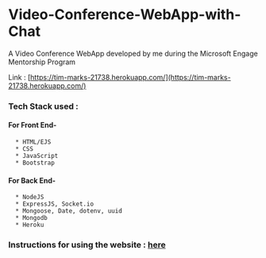 # Video-Conference-WebApp-with-Chat
A Video Conference WebApp developed by me during the Microsoft Engage Mentorship Program 

Link : [https://tim-marks-21738.herokuapp.com/](https://tim-marks-21738.herokuapp.com/)

### Tech Stack used :
#### For Front End- 
      * HTML/EJS
      * CSS
      * JavaScript
      * Bootstrap
      

#### For Back End- 
      * NodeJS
      * ExpressJS, Socket.io 
      * Mongoose, Date, dotenv, uuid  
      * Mongodb
      * Heroku

### Instructions for using the website : [here](https://tim-marks-21738.herokuapp.com/Manual)  

